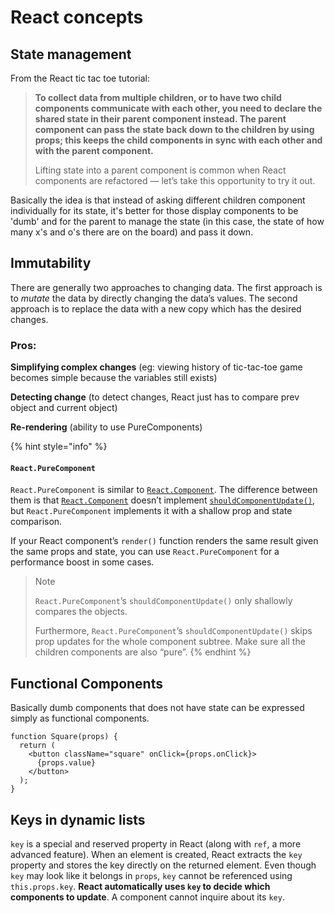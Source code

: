 # React concepts

## State management

From the React tic tac toe tutorial:

> **To collect data from multiple children, or to have two child components communicate with each other, you need to declare the shared state in their parent component instead. The parent component can pass the state back down to the children by using props; this keeps the child components in sync with each other and with the parent component.**
>
> Lifting state into a parent component is common when React components are refactored — let’s take this opportunity to try it out.

Basically the idea is that instead of asking different children component individually for its state, it's better for those display components to be 'dumb' and for the parent to manage the state (in this case, the state of how many x's and o's there are on the board) and pass it down.

## Immutability

There are generally two approaches to changing data. The first approach is to _mutate_ the data by directly changing the data’s values. The second approach is to replace the data with a new copy which has the desired changes.

### Pros:

**Simplifying complex changes** (eg: viewing history of tic-tac-toe game becomes simple because the variables still exists)

**Detecting change** (to detect changes, React just has to compare prev object and current object)

**Re-rendering** (ability to use PureComponents)

{% hint style="info" %}
#### `React.PureComponent` <a href="reactpurecomponent" id="reactpurecomponent"></a>

`React.PureComponent` is similar to [`React.Component`](https://reactjs.org/docs/react-api.html#reactcomponent). The difference between them is that [`React.Component`](https://reactjs.org/docs/react-api.html#reactcomponent) doesn’t implement [`shouldComponentUpdate()`](https://reactjs.org/docs/react-component.html#shouldcomponentupdate), but `React.PureComponent` implements it with a shallow prop and state comparison.

If your React component’s `render()` function renders the same result given the same props and state, you can use `React.PureComponent` for a performance boost in some cases.

> Note
>
> `React.PureComponent`’s `shouldComponentUpdate()` only shallowly compares the objects.
>
> Furthermore, `React.PureComponent`’s `shouldComponentUpdate()` skips prop updates for the whole component subtree. Make sure all the children components are also “pure”.
{% endhint %}

## Functional Components

Basically dumb components that does not have state can be expressed simply as functional components.

```
function Square(props) {
  return (
    <button className="square" onClick={props.onClick}>
      {props.value}
    </button>
  );
}
```

## Keys in dynamic lists

&#x20;`key` is a special and reserved property in React (along with `ref`, a more advanced feature). When an element is created, React extracts the `key` property and stores the key directly on the returned element. Even though `key` may look like it belongs in `props`, `key` cannot be referenced using `this.props.key`. **React automatically uses `key` to decide which components to update**. A component cannot inquire about its `key`.

